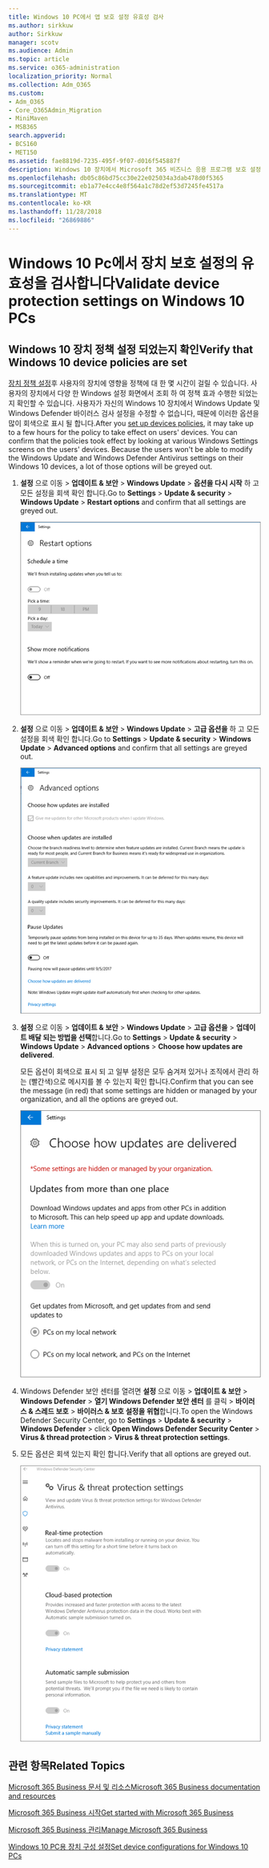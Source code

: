 ```yaml
---
title: Windows 10 PC에서 앱 보호 설정 유효성 검사
ms.author: sirkkuw
author: Sirkkuw
manager: scotv
ms.audience: Admin
ms.topic: article
ms.service: o365-administration
localization_priority: Normal
ms.collection: Adm_O365
ms.custom:
- Adm_O365
- Core_O365Admin_Migration
- MiniMaven
- MSB365
search.appverid:
- BCS160
- MET150
ms.assetid: fae8819d-7235-495f-9f07-d016f545887f
description: Windows 10 장치에서 Microsoft 365 비즈니스 응용 프로그램 보호 설정의 유효성을 검사 하는 방법에 알아봅니다.
ms.openlocfilehash: db05c86bd75cc30e22e025034a3dab478d0f5365
ms.sourcegitcommit: eb1a77e4cc4e8f564a1c78d2ef53d7245fe4517a
ms.translationtype: MT
ms.contentlocale: ko-KR
ms.lasthandoff: 11/28/2018
ms.locfileid: "26869886"
---
```

# <a name="validate-device-protection-settings-on-windows-10-pcs"></a><span data-ttu-id="8ff4f-103">Windows 10 Pc에서 장치 보호 설정의 유효성을 검사합니다</span><span class="sxs-lookup"><span data-stu-id="8ff4f-103">Validate device protection settings on Windows 10 PCs</span></span>

## <a name="verify-that-windows-10-device-policies-are-set"></a><span data-ttu-id="8ff4f-104">Windows 10 장치 정책 설정 되었는지 확인</span><span class="sxs-lookup"><span data-stu-id="8ff4f-104">Verify that Windows 10 device policies are set</span></span>

<span data-ttu-id="8ff4f-p101">[장치 정책 설정](protection-settings-for-windows-10-pcs.md)후 사용자의 장치에 영향을 정책에 대 한 몇 시간이 걸릴 수 있습니다. 사용자의 장치에서 다양 한 Windows 설정 화면에서 조회 하 여 정책 효과 수행한 되었는지 확인할 수 있습니다. 사용자가 자신의 Windows 10 장치에서 Windows Update 및 Windows Defender 바이러스 검사 설정을 수정할 수 없습니다, 때문에 이러한 옵션을 많이 회색으로 표시 될 합니다.</span><span class="sxs-lookup"><span data-stu-id="8ff4f-p101">After you [set up devices policies](protection-settings-for-windows-10-pcs.md), it may take up to a few hours for the policy to take effect on users' devices. You can confirm that the policies took effect by looking at various Windows Settings screens on the users' devices. Because the users won't be able to modify the Windows Update and Windows Defender Antivirus settings on their Windows 10 devices, a lot of those options will be greyed out.</span></span>
  
1. <span data-ttu-id="8ff4f-108">**설정** 으로 이동 \> **업데이트 &amp; 보안** \> **Windows Update** \> **옵션을 다시 시작** 하 고 모든 설정을 회색 확인 합니다.</span><span class="sxs-lookup"><span data-stu-id="8ff4f-108">Go to **Settings** \> **Update &amp; security** \> **Windows Update** \> **Restart options** and confirm that all settings are greyed out.</span></span> 
    
    ![모든 다시 시작 옵션은 회색으로 표시 합니다.](media/31308da9-18b0-47c5-bbf6-d5fa6747c376.png)
  
2. <span data-ttu-id="8ff4f-110">**설정** 으로 이동 \> **업데이트 &amp; 보안** \> **Windows Update** \> **고급 옵션을** 하 고 모든 설정을 회색 확인 합니다.</span><span class="sxs-lookup"><span data-stu-id="8ff4f-110">Go to **Settings** \> **Update &amp; security** \> **Windows Update** \> **Advanced options** and confirm that all settings are greyed out.</span></span> 
    
    ![Windows 고급 업데이트 옵션은 모든 회색으로 표시 합니다.](media/049cf281-d503-4be9-898b-c0a3286c7fc2.png)
  
3. <span data-ttu-id="8ff4f-112">**설정** 으로 이동 \> **업데이트 &amp; 보안** \> **Windows Update** \> **고급 옵션을** \> **업데이트 배달 되는 방법을 선택**합니다.</span><span class="sxs-lookup"><span data-stu-id="8ff4f-112">Go to **Settings** \> **Update &amp; security** \> **Windows Update** \> **Advanced options** \> **Choose how updates are delivered**.</span></span>
    
    <span data-ttu-id="8ff4f-113">모든 옵션이 회색으로 표시 되 고 일부 설정은 모두 숨겨져 있거나 조직에서 관리 하는 (빨간색)으로 메시지를 볼 수 있는지 확인 합니다.</span><span class="sxs-lookup"><span data-stu-id="8ff4f-113">Confirm that you can see the message (in red) that some settings are hidden or managed by your organization, and all the options are greyed out.</span></span>
    
    ![업데이트 배달 되는 방법을 선택 설정을 모두 숨겨져 있거나 조직에서 관리 하는 페이지를 나타냅니다.](media/6b3e37c5-da41-4afd-9983-b4f406216b59.png)
  
4. <span data-ttu-id="8ff4f-115">Windows Defender 보안 센터를 열려면 **설정** 으로 이동 \> **업데이트 &amp; 보안** \> **Windows Defender** \> **열기 Windows Defender 보안 센터** 를 클릭 \> **바이러스 &amp; 스레드 보호** \> **바이러스 &amp; 보호 설정을 위협**합니다.</span><span class="sxs-lookup"><span data-stu-id="8ff4f-115">To open the Windows Defender Security Center, go to **Settings** \> **Update &amp; security** \> **Windows Defender** \> click **Open Windows Defender Security Center** \> **Virus &amp; thread protection** \> **Virus &amp; threat protection settings**.</span></span> 
    
5. <span data-ttu-id="8ff4f-116">모든 옵션은 회색 있는지 확인 합니다.</span><span class="sxs-lookup"><span data-stu-id="8ff4f-116">Verify that all options are greyed out.</span></span> 
    
    ![바이러스 및 위협 보호 설정은 회색으로 표시 됩니다.](media/9ca68d40-a5d9-49d7-92a4-c581688b5926.png)
  
## <a name="related-topics"></a><span data-ttu-id="8ff4f-118">관련 항목</span><span class="sxs-lookup"><span data-stu-id="8ff4f-118">Related Topics</span></span>

[<span data-ttu-id="8ff4f-119">Microsoft 365 Business 문서 및 리소스</span><span class="sxs-lookup"><span data-stu-id="8ff4f-119">Microsoft 365 Business documentation and resources</span></span>](https://go.microsoft.com/fwlink/p/?linkid=853701)
  
[<span data-ttu-id="8ff4f-120">Microsoft 365 Business 시작</span><span class="sxs-lookup"><span data-stu-id="8ff4f-120">Get started with Microsoft 365 Business</span></span>](microsoft-365-business-overview.md)
  
[<span data-ttu-id="8ff4f-121">Microsoft 365 Business 관리</span><span class="sxs-lookup"><span data-stu-id="8ff4f-121">Manage Microsoft 365 Business</span></span>](manage.md)
  
[<span data-ttu-id="8ff4f-122">Windows 10 PC용 장치 구성 설정</span><span class="sxs-lookup"><span data-stu-id="8ff4f-122">Set device configurations for Windows 10 PCs</span></span>](protection-settings-for-windows-10-pcs.md)
  

